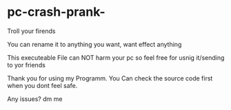 # pc-crash-prank-
Troll your firends 

You can rename it to anything you want, want effect anything 

This executeable File can NOT harm your pc so feel free for usnig it/sending to yor friends

Thank you for using my Programm. You Can check the source code first when you dont feel safe.

Any issues? dm me 
